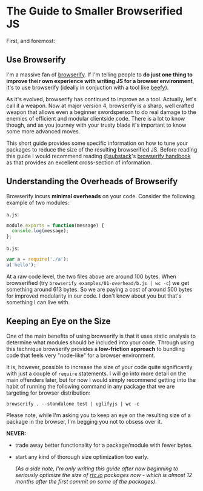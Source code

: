# The Guide to Smaller Browserified JS

First, and foremost:

## Use Browserify

I'm a massive fan of [browserify](https://github.com/substack/node-browserify). If I'm telling people to __do just one thing to improve their own experience with writing JS for a browser environment__, it's to use browserify (ideally in conjuction with a tool like [beefy](https://github.com/chrisdickinson/beefy)).

As it's evolved, browserify has continued to improve as a tool.  Actually, let's call it a weapon.  Now at major version 4, browserify is a sharp, well crafted weapon that allows even a beginner swordsperson to do real damage to the enemies of efficient and modular clientside code.  There is a lot to know though, and as you journey with your trusty blade it's important to know some more advanced moves.

This short guide provides some specific information on how to tune your packages to reduce the size of the resulting browserified JS.  Before reading this guide I would recommend reading [@substack](https://github.com/substack)'s [browserify handbook](https://github.com/substack/browserify-handbook) as that provides an excellent cross-section of information.

## Understanding the Overheads of Browserify

Browserify incurs __minimal overheads__ on your code.  Consider the following example of two modules:

`a.js`:

```js
module.exports = function(message) {
  console.log(message);
};
```

`b.js`:

```js
var a = require('./a');
a('hello');
```

At a raw code level, the two files above are around 100 bytes.  When browserified (try `browserify examples/01-overhead/b.js | wc -c`) we get something around 613 bytes. So we are paying a cost of around 500 bytes for improved modularity in our code.  I don't know about you but that's something I can live with.

## Keeping an Eye on the Size

One of the main benefits of using browserify is that it uses static analysis to determine what modules should be included into your code.  Through using this technique browserify provides a __low-friction approach__ to bundling code that feels very "node-like" for a browser environment.

It is, however, possible to increase the size of your code quite significantly with just a couple of `require` statements.  I will go into more detail on the main offenders later, but for now I would simply recommend getting into the habit of running the following command in any package that we are targeting for browser distribution:

```
browserify . --standalone test | uglifyjs | wc -c
```

Please note, while I'm asking you to keep an eye on the resulting size of a package in the browser, I'm begging you not to obsess over it.

__NEVER:__

- trade away better functionality for a package/module with fewer bytes.
- start any kind of thorough size optimization too early.

  _(As a side note, I'm only writing this guide after now beginning to seriously optimize the size of [rtc.io](https://github.com/rtc-io) packages now - which is almost 12 months after the first commit on some of the packages)_.
